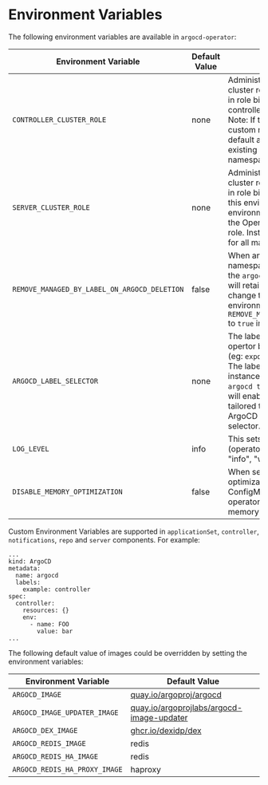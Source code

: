 # Environment Variables

The following environment variables are available in `argocd-operator`:

| Environment Variable | Default Value | Description |
| --- | --- | --- |
| `CONTROLLER_CLUSTER_ROLE` | none | Administrators can configure a common cluster role for all the managed namespaces in role bindings for the Argo CD application controller with this environment variable. Note: If this environment variable contains custom roles, the Operator doesn't create the default admin role. Instead, it uses the existing custom role for all managed namespaces. |
| `SERVER_CLUSTER_ROLE` | none | Administrators can configure a common cluster role for all the managed namespaces in role bindings for the Argo CD server with this environment variable. Note: If this environment variable contains custom roles, the Operator doesn’t create the default admin role. Instead, it uses the existing custom role for all managed namespaces. |
| `REMOVE_MANAGED_BY_LABEL_ON_ARGOCD_DELETION` | false | When an Argo CD instance is deleted, namespaces managed by that instance (via the `argocd.argoproj.io/managed-by` label ) will retain the label by default. Users can change this behavior by setting the environment variable `REMOVE_MANAGED_BY_LABEL_ON_ARGOCD_DELETION` to `true` in the Subscription. |
| `ARGOCD_LABEL_SELECTOR` | none | The label selector can be set on argocd-opertor by exporting `ARGOCD_LABEL_SELECTOR` (eg: `export ARGOCD_LABEL_SELECTOR=foo=bar`). The labels can be added to the argocd instances using the command `kubectl label argocd test1 foo=bar -n test-argocd`. This will enable the operator instance to be tailored to oversee only the corresponding ArgoCD instances having the matching label selector. |
| `LOG_LEVEL` | info | This sets the logging level of the manager (operator) pod. Valid values are "debug", "info", "warn", "error", "panic" and "fatal". |
| `DISABLE_MEMORY_OPTIMIZATION` | false | When set to `true`, disables the memory optimization that strips data from Secrets and ConfigMaps that are not tracked by the operator.  This optimization helps reduce memory usage. |


Custom Environment Variables are supported in `applicationSet`, `controller`, `notifications`, `repo` and `server` components. For example:

```
...
kind: ArgoCD
metadata:
  name: argocd
  labels:
    example: controller
spec:
  controller:
    resources: {}
    env:
      - name: FOO
        value: bar
...
```

The following default value of images could be overridden by setting the environment variables:

| Environment Variable          | Default Value                                                                          |
|-------------------------------|----------------------------------------------------------------------------------------|
| `ARGOCD_IMAGE`                | [quay.io/argoproj/argocd](quay.io/argoproj/argocd)                                     |
| `ARGOCD_IMAGE_UPDATER_IMAGE`  | [quay.io/argoprojlabs/argocd-image-updater](quay.io/argoprojlabs/argocd-image-updater) |
| `ARGOCD_DEX_IMAGE`            | [ghcr.io/dexidp/dex](ghcr.io/dexidp/dex)                                               |
| `ARGOCD_REDIS_IMAGE`          | redis                                                                                  |
| `ARGOCD_REDIS_HA_IMAGE`       | redis                                                                                  |
| `ARGOCD_REDIS_HA_PROXY_IMAGE` | haproxy                                                                                |
